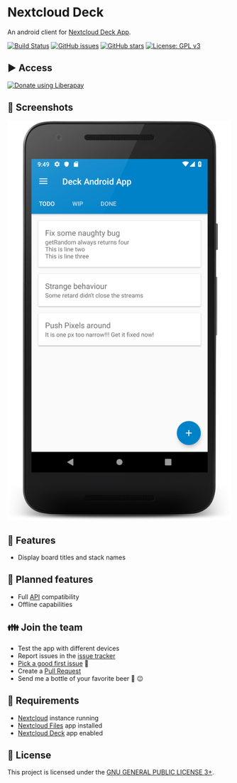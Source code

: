# Nextcloud Deck
An android client for [Nextcloud Deck App](https://github.com/nextcloud/deck/).

[![Build Status](https://travis-ci.org/stefan-niedermann/nextcloud-deck.svg?branch=master)](https://travis-ci.org/stefan-niedermann/nextcloud-deck)
[![GitHub issues](https://img.shields.io/github/issues/stefan-niedermann/nextcloud-deck.svg)](https://github.com/stefan-niedermann/nextcloud-deck/issues)
[![GitHub stars](https://img.shields.io/github/stars/stefan-niedermann/nextcloud-deck.svg)](https://github.com/stefan-niedermann/nextcloud-deck/stargazers)
[![License: GPL v3](https://img.shields.io/badge/License-GPL%20v3-blue.svg)](https://www.gnu.org/licenses/gpl-3.0)

## :arrow_forward: Access

[![Donate using Liberapay](https://liberapay.com/assets/widgets/donate.svg)](https://liberapay.com/stefan-niedermann/donate)

## :eyes: Screenshots

![Screenshot of list view](/fastlane/metadata/android/en-US/images/phoneScreenshots/1.png)

## :rocket: Features
* Display board titles and stack names

## :checkered_flag: Planned features
* Full [API](https://documenter.getpostman.com/view/4848351/RWMCtV4r) compatibility
* Offline capabilities

## :family: Join the team
* Test the app with different devices
* Report issues in the [issue tracker](https://github.com/stefan-niedermann/nextcloud-deck/issues)
* [Pick a good first issue](https://github.com/stefan-niedermann/nextcloud-deck/labels/good%20first%20issue) :notebook:
* Create a [Pull Request](https://opensource.guide/how-to-contribute/#opening-a-pull-request)
* Send me a bottle of your favorite beer :beers: :wink:

## :link: Requirements
* [Nextcloud](https://nextcloud.com/) instance running
* [Nextcloud Files](https://github.com/nextcloud/android) app installed
* [Nextcloud Deck](https://github.com/nextcloud/deck) app enabled

## :notebook: License
This project is licensed under the [GNU GENERAL PUBLIC LICENSE 3+](/LICENSE).
